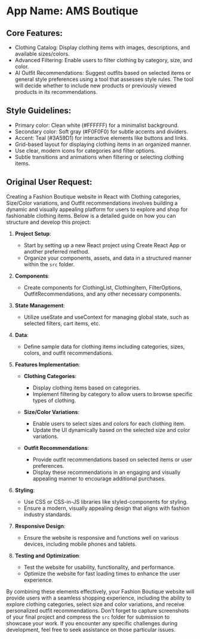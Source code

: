 # **App Name**: AMS Boutique

## Core Features:

- Clothing Catalog: Display clothing items with images, descriptions, and available sizes/colors.
- Advanced Filtering: Enable users to filter clothing by category, size, and color.
- AI Outfit Recommendations: Suggest outfits based on selected items or general style preferences using a tool that assesses style rules. The tool will decide whether to include new products or previously viewed products in its recommendations.

## Style Guidelines:

- Primary color: Clean white (#FFFFFF) for a minimalist background.
- Secondary color: Soft gray (#F0F0F0) for subtle accents and dividers.
- Accent: Teal (#3A59D1) for interactive elements like buttons and links.
- Grid-based layout for displaying clothing items in an organized manner.
- Use clear, modern icons for categories and filter options.
- Subtle transitions and animations when filtering or selecting clothing items.

## Original User Request:
Creating a Fashion Boutique website in React with Clothing categories, Size/Color variations, and Outfit recommendations involves building a dynamic and visually appealing platform for users to explore and shop for fashionable clothing items. Below is a detailed guide on how you can structure and develop this project:

1. **Project Setup**:
   - Start by setting up a new React project using Create React App or another preferred method.
   - Organize your components, assets, and data in a structured manner within the `src` folder.

2. **Components**:
   - Create components for ClothingList, ClothingItem, FilterOptions, OutfitRecommendations, and any other necessary components.

3. **State Management**:
   - Utilize useState and useContext for managing global state, such as selected filters, cart items, etc.

4. **Data**:
   - Define sample data for clothing items including categories, sizes, colors, and outfit recommendations.

5. **Features Implementation**:
   - **Clothing Categories**:
     - Display clothing items based on categories.
     - Implement filtering by category to allow users to browse specific types of clothing.

   - **Size/Color Variations**:
     - Enable users to select sizes and colors for each clothing item.
     - Update the UI dynamically based on the selected size and color variations.

   - **Outfit Recommendations**:
     - Provide outfit recommendations based on selected items or user preferences.
     - Display these recommendations in an engaging and visually appealing manner to encourage additional purchases.

6. **Styling**:
   - Use CSS or CSS-in-JS libraries like styled-components for styling.
   - Ensure a modern, visually appealing design that aligns with fashion industry standards.

7. **Responsive Design**:
   - Ensure the website is responsive and functions well on various devices, including mobile phones and tablets.

8. **Testing and Optimization**:
   - Test the website for usability, functionality, and performance.
   - Optimize the website for fast loading times to enhance the user experience.

By combining these elements effectively, your Fashion Boutique website will provide users with a seamless shopping experience, including the ability to explore clothing categories, select size and color variations, and receive personalized outfit recommendations. Don't forget to capture screenshots of your final project and compress the `src` folder for submission to showcase your work. If you encounter any specific challenges during development, feel free to seek assistance on those particular issues.
  